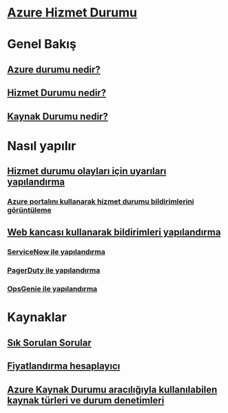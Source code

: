 # [Azure Hizmet Durumu](index.md)

# Genel Bakış
## [Azure durumu nedir?](azure-status-overview.md)
## [Hizmet Durumu nedir?](service-health-overview.md)
## [Kaynak Durumu nedir?](resource-health-overview.md)
# Nasıl yapılır
## [Hizmet durumu olayları için uyarıları yapılandırma](../monitoring-and-diagnostics/monitoring-activity-log-alerts-on-service-notifications.md?toc=%2fazure%2fservice-health%2ftoc.json)
### [Azure portalını kullanarak hizmet durumu bildirimlerini görüntüleme](../monitoring-and-diagnostics/monitoring-service-notifications.md?toc=%2fazure%2fservice-health%2ftoc.json)
## [Web kancası kullanarak bildirimleri yapılandırma](service-health-alert-webhook-guide.md)
### [ServiceNow ile yapılandırma](service-health-alert-webhook-servicenow.md)
### [PagerDuty ile yapılandırma](service-health-alert-webhook-pagerduty.md)
### [OpsGenie ile yapılandırma](service-health-alert-webhook-opsgenie.md)
# Kaynaklar
## [Sık Sorulan Sorular](resource-health-faq.md)
## [Fiyatlandırma hesaplayıcı](https://azure.microsoft.com/pricing/calculator/)
## [Azure Kaynak Durumu aracılığıyla kullanılabilen kaynak türleri ve durum denetimleri](resource-health-checks-resource-types.md)